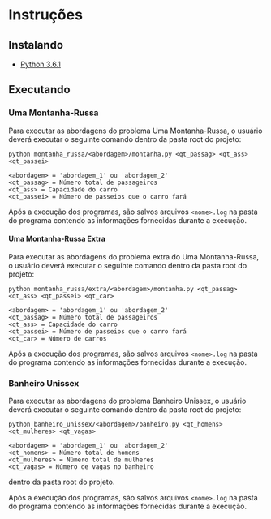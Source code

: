 # Instruções

## Instalando

* [Python 3.6.1](https://www.python.org/ftp/python/3.6.1/python-3.6.1.exe)

## Executando

### Uma Montanha-Russa

Para executar as abordagens do problema Uma Montanha-Russa, o usuário deverá executar o seguinte comando dentro da pasta root do projeto:

```
python montanha_russa/<abordagem>/montanha.py <qt_passag> <qt_ass> <qt_passei>

<abordagem> = 'abordagem_1' ou 'abordagem_2'
<qt_passag> = Número total de passageiros
<qt_ass> = Capacidade do carro
<qt_passei> = Número de passeios que o carro fará
```

Após a execução dos programas, são salvos arquivos `<nome>.log` na pasta do programa contendo as informações fornecidas durante a execução.

#### Uma Montanha-Russa Extra

Para executar as abordagens do problema extra do Uma Montanha-Russa, o usuário deverá executar o seguinte comando dentro da pasta root do projeto:

```
python montanha_russa/extra/<abordagem>/montanha.py <qt_passag> <qt_ass> <qt_passei> <qt_car>

<abordagem> = 'abordagem_1' ou 'abordagem_2'
<qt_passag> = Número total de passageiros
<qt_ass> = Capacidade do carro
<qt_passei> = Número de passeios que o carro fará
<qt_car> = Número de carros
```

Após a execução dos programas, são salvos arquivos `<nome>.log` na pasta do programa contendo as informações fornecidas durante a execução.

### Banheiro Unissex

Para executar as abordagens do problema Banheiro Unissex, o usuário deverá executar o seguinte comando dentro da pasta root do projeto:

```
python banheiro_unissex/<abordagem>/banheiro.py <qt_homens> <qt_mulheres> <qt_vagas>

<abordagem> = 'abordagem_1' ou 'abordagem_2'
<qt_homens> = Número total de homens
<qt_mulheres> = Número total de mulheres
<qt_vagas> = Número de vagas no banheiro
```

dentro da pasta root do projeto.

Após a execução dos programas, são salvos arquivos `<nome>.log` na pasta do programa contendo as informações fornecidas durante a execução.

